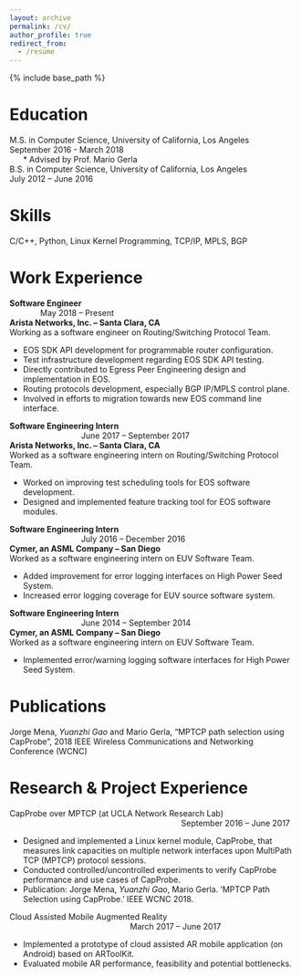 ```yaml
---
layout: archive
permalink: /cv/
author_profile: true
redirect_from:
  - /resume
---
```


{% include base_path %}

Education
======
M.S. in Computer Science, University of California, Los Angeles &emsp;&emsp;&emsp;&emsp;&emsp; September 2016 - March 2018
<br>&nbsp;&nbsp;&nbsp;&nbsp;&nbsp;&nbsp;* Advised by Prof. Mario Gerla <br/>
B.S. in Computer Science, University of California, Los Angeles &emsp;&emsp;&emsp;&emsp;&emsp; July 2012 – June 2016

Skills
======
C/C++, Python, Linux Kernel Programming, TCP/IP, MPLS, BGP

Work Experience
======
**Software Engineer** &emsp; &emsp; &emsp; &emsp; &emsp; &emsp; &emsp; &emsp; &emsp; &emsp; &emsp; &emsp; &emsp; &emsp; &emsp; &emsp; &emsp; &emsp; &emsp; &emsp; &emsp; &emsp; &emsp; &emsp; May 2018 – Present <br/>
**Arista Networks, Inc. – Santa Clara, CA** <br/>
Working as a software engineer on Routing/Switching Protocol Team.
* EOS SDK API development for programmable router configuration.
* Test infrastructure development regarding EOS SDK API testing.
* Directly contributed to Egress Peer Engineering design and implementation in EOS.
* Routing protocols development, especially BGP IP/MPLS control plane.
* Involved in efforts to migration towards new EOS command line interface.

**Software Engineering Intern** &emsp; &emsp; &emsp; &emsp; &emsp; &emsp; &emsp; &emsp; &emsp; &emsp; &emsp; &emsp; &emsp; &emsp; &emsp; &emsp; &emsp; &emsp; &emsp; &emsp; &emsp; &emsp; &emsp; &emsp; June 2017 – September 2017<br/>
**Arista Networks, Inc.  – Santa Clara, CA**<br/>
Worked as a software engineering intern on Routing/Switching Protocol Team.
* Worked on improving test scheduling tools for EOS software development.
* Designed and implemented feature tracking tool for EOS software modules.

**Software Engineering Intern** &emsp; &emsp; &emsp; &emsp; &emsp; &emsp; &emsp; &emsp; &emsp; &emsp; &emsp; &emsp; &emsp; &emsp; &emsp; &emsp; &emsp; &emsp; &emsp; &emsp; &emsp; &emsp; &emsp; &emsp; July 2016 – December 2016<br/>
**Cymer, an ASML Company – San Diego**<br/>
Worked as a software engineering intern on EUV Software Team.
* Added improvement for error logging interfaces on High Power Seed System.
* Increased error logging coverage for EUV source software system.

**Software Engineering Intern** &emsp; &emsp; &emsp; &emsp; &emsp; &emsp; &emsp; &emsp; &emsp; &emsp; &emsp; &emsp; &emsp; &emsp; &emsp; &emsp; &emsp; &emsp; &emsp; &emsp; &emsp; &emsp; &emsp; &emsp; June 2014 – September 2014<br/>
**Cymer, an ASML Company – San Diego**<br/>
Worked as a software engineering intern on EUV Software Team.
* Implemented error/warning logging software interfaces for High Power Seed System.

Publications
======
Jorge Mena, *Yuanzhi Gao* and Mario Gerla, “MPTCP path selection using CapProbe”, 2018 IEEE Wireless Communications and Networking Conference (WCNC)

Research & Project Experience
======
CapProbe over MPTCP  (at UCLA Network Research Lab)&emsp; &emsp; &emsp; &emsp; &emsp; &emsp; &emsp; &emsp; &emsp; &emsp; &emsp; &emsp; &emsp; &emsp; &emsp; &emsp; &emsp; &emsp; &emsp; &emsp; &emsp; &emsp; &emsp; &emsp;September 2016 – June 2017<br/>
* Designed and implemented a Linux kernel module, CapProbe, that measures link capacities on multiple network interfaces upon MultiPath TCP (MPTCP) protocol sessions.
* Conducted controlled/uncontrolled experiments to verify CapProbe performance and use cases of CapProbe.
* Publication: Jorge Mena, *Yuanzhi Gao*, Mario Gerla. ‘MPTCP Path Selection using CapProbe.’ IEEE WCNC 2018.

Cloud Assisted Mobile Augmented Reality&emsp; &emsp; &emsp; &emsp; &emsp; &emsp; &emsp; &emsp; &emsp; &emsp; &emsp; &emsp; &emsp; &emsp; &emsp; &emsp; &emsp; &emsp; &emsp; &emsp; &emsp; &emsp; &emsp; &emsp;March 2017 – June 2017<br/>
* Implemented a prototype of cloud assisted AR mobile application (on Android) based on ARToolKit.
* Evaluated mobile AR performance, feasibility and potential bottlenecks.
